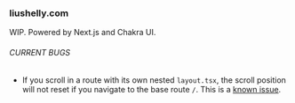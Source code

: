 ### liushelly.com

WIP. Powered by Next.js and Chakra UI.

###### CURRENT BUGS

- If you scroll in a route with its own nested `layout.tsx`, the scroll position will not reset if you navigate to the base route `/`. This is a [known issue](https://github.com/vercel/next.js/issues/47475).